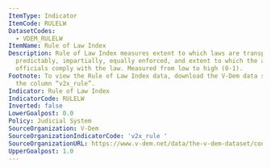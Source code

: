 ```yaml
---
ItemType: Indicator
ItemCode: RULELW
DatasetCodes:
  - VDEM_RULELW
ItemName: Rule of Law Index
Description: Rule of Law Index measures extent to which laws are transparently, independently,
  predictably, impartially, equally enforced, and extent to which the actions of government
  officials comply with the law. Measured from low to high (0-1).
Footnote: To view the Rule of Law Index data, download the V-Dem data set and view
  the column “v2x_rule”.
Indicator: Rule of Law Index
IndicatorCode: RULELW
Inverted: false
LowerGoalpost: 0.0
Policy: Judicial System
SourceOrganization: V-Dem
SourceOrganizationIndicatorCode: 'v2x_rule '
SourceOrganizationURL: https://www.v-dem.net/data/the-v-dem-dataset/country-year-v-dem-fullothers-v13/
UpperGoalpost: 1.0
---
```



